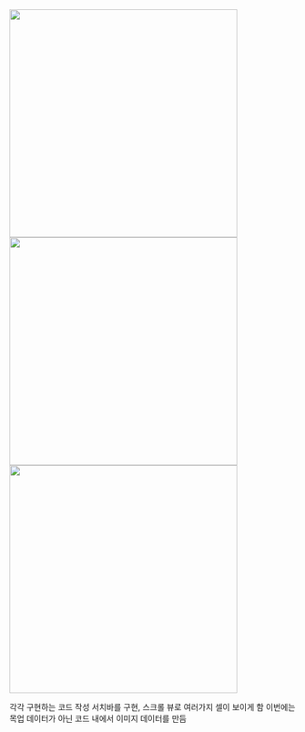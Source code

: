 <img src="https://github.com/user-attachments/assets/48e7de5e-aee7-48c4-85c5-9acb01f2709c" width="400"/>
<img src="https://github.com/user-attachments/assets/23fff877-2953-4ea5-aef9-279c507bf417" width="400"/>
<img src="https://github.com/user-attachments/assets/ba046333-15b9-4696-ab66-f31aa0a2b112" width="400"/>

각각 구현하는 코드 작성 
서치바를 구현, 스크롤 뷰로 여러가지 셀이 보이게 함 
이번에는 목업 데이터가 아닌 코드 내에서 이미지 데이터를 만듬 
